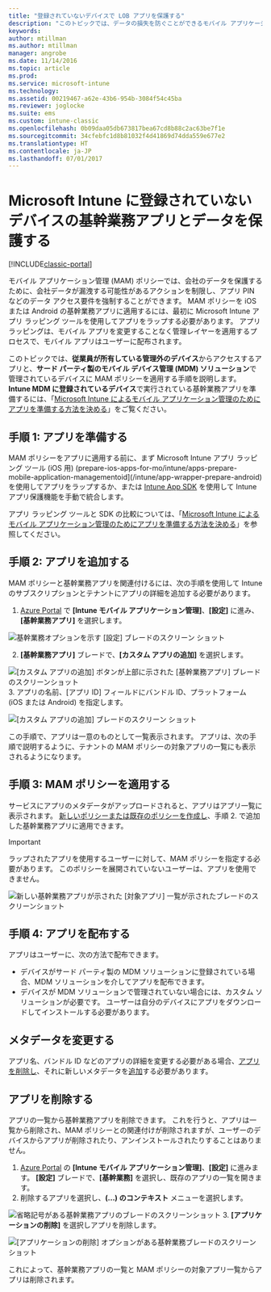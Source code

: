 ```yaml
---
title: "登録されていないデバイスで LOB アプリを保護する"
description: "このトピックでは、データの損失を防ぐことができるモバイル アプリケーション管理ポリシーを適用できるように、カスタム基幹業務アプリを準備する方法について説明します。"
keywords: 
author: mtillman
ms.author: mtillman
manager: angrobe
ms.date: 11/14/2016
ms.topic: article
ms.prod: 
ms.service: microsoft-intune
ms.technology: 
ms.assetid: 00219467-a62e-43b6-954b-3084f54c45ba
ms.reviewer: joglocke
ms.suite: ems
ms.custom: intune-classic
ms.openlocfilehash: 0b09daa05db673817bea67cd8b88c2ac63be7f1e
ms.sourcegitcommit: 34cfebfc1d8b81032f4d41869d74dda559e677e2
ms.translationtype: HT
ms.contentlocale: ja-JP
ms.lasthandoff: 07/01/2017
---
```

# <a name="protect-line-of-business-apps-and-data-on-devices-that-are-not-enrolled-in-microsoft-intune"></a>Microsoft Intune に登録されていないデバイスの基幹業務アプリとデータを保護する

[!INCLUDE[classic-portal](../includes/classic-portal.md)]

モバイル アプリケーション管理 (MAM) ポリシーでは、会社のデータを保護するために、会社データが漏洩する可能性があるアクションを制限し、アプリ PIN などのデータ アクセス要件を強制することができます。 MAM ポリシーを iOS または Android の基幹業務アプリに適用するには、最初に Microsoft Intune アプリ ラッピング ツールを使用してアプリをラップする必要があります。 アプリ ラッピングは、モバイル アプリを変更することなく管理レイヤーを適用するプロセスで、モバイル アプリはユーザーに配布されます。  

このトピックでは、**従業員が所有している管理外のデバイス**からアクセスするアプリと、**サード パーティ製のモバイル デバイス管理 (MDM) ソリューション**で管理されているデバイスに MAM ポリシーを適用する手順を説明します。  **Intune MDM に登録されているデバイス**で実行されている基幹業務アプリを準備するには、「[Microsoft Intune によるモバイル アプリケーション管理のためにアプリを準備する方法を決める](/intune/apps-prepare-mobile-application-management)」をご覧ください。


##  <a name="step-1-prepare-the-app"></a>手順 1: アプリを準備する

MAM ポリシーをアプリに適用する前に、まず Microsoft Intune アプリ ラッピング ツール (iOS 用) (prepare-ios-apps-for-mo/intune/apps-prepare-mobile-application-managementoid](/intune/app-wrapper-prepare-android) を使用してアプリをラップするか、または [Intune App SDK](/intune/app-sdk) を使用して Intune アプリ保護機能を手動で統合します。

アプリ ラッピング ツールと SDK の比較については、「[Microsoft Intune によるモバイル アプリケーション管理のためにアプリを準備する方法を決める](/intune/apps-prepare-mobile-application-management)」を参照してください。

## <a name="step-2-add-the-app"></a>手順 2: アプリを追加する

MAM ポリシーと基幹業務アプリを関連付けるには、次の手順を使用して Intune のサブスクリプションとテナントにアプリの詳細を追加する必要があります。

1. [Azure Portal](https://portal.azure.com/) で **[Intune モバイル アプリケーション管理]**、**[設定]** に進み、**[基幹業務アプリ]** を選択します。

  ![基幹業務オプションを示す [設定] ブレードのスクリーン ショット](../media/mam-azure-portal-lob-on-settings.png)

2. **[基幹業務アプリ]** ブレードで、**[カスタム アプリの追加]** を選択します。

  ![[カスタム アプリの追加] ボタンが上部に示された [基幹業務アプリ] ブレードのスクリーンショット](../media/mam-azure-portal-add-lob-app-action.png)
3.  アプリの名前、[アプリ ID] フィールドにバンドル ID、プラットフォーム (iOS または Android) を指定します。

  ![[カスタム アプリの追加] ブレードのスクリーン ショット](../media/mam-azure-portal-add-app-details.png)

  この手順で、アプリは一意のものとして一覧表示されます。 アプリは、次の手順で説明するように、テナントの MAM ポリシーの対象アプリの一覧にも表示されるようになります。

## <a name="step-3-apply-mam-policies"></a>手順 3: MAM ポリシーを適用する
サービスにアプリのメタデータがアップロードされると、アプリはアプリ一覧に表示されます。 [新しいポリシーまたは既存のポリシーを作成し](create-and-deploy-mobile-app-management-policies-with-microsoft-intune.md)、手順 2. で追加した基幹業務アプリに適用できます。

>[!IMPORTANT]
>ラップされたアプリを使用するユーザーに対して、MAM ポリシーを指定する必要があります。  このポリシーを展開されていないユーザーは、アプリを使用できません。


  ![新しい基幹業務アプリが示された [対象アプリ] 一覧が示されたブレードのスクリーンショット](../media/mam-azure-portal-lob-on-targeted-app-list.png)
## <a name="step-4-distribute-the-app"></a>手順 4: アプリを配布する
アプリはユーザーに、次の方法で配布できます。
* デバイスがサード パーティ製の MDM ソリューションに登録されている場合、MDM ソリューションを介してアプリを配布できます。
* デバイスが MDM ソリューションで管理されていない場合には、カスタム ソリューションが必要です。 ユーザーは自分のデバイスにアプリをダウンロードしてインストールする必要があります。

## <a name="change-the-metadata"></a>メタデータを変更する
アプリ名、バンドル ID などのアプリの詳細を変更する必要がある場合、[アプリを削除し](#remove-apps)、それに新しいメタデータを[追加](#step-2-add-the-app)する必要があります。

##  <a name="remove-apps"></a>アプリを削除する
アプリの一覧から基幹業務アプリを削除できます。 これを行うと、アプリは一覧から削除され、MAM ポリシーとの関連付けが削除されますが、ユーザーのデバイスからアプリが削除されたり、アンインストールされたりすることはありません。  

1.  [Azure Portal](https://portal.azure.com/) の **[Intune モバイル アプリケーション管理]**、**[設定]** に進みます。 **[設定]** ブレードで、**[基幹業務]** を選択し、既存のアプリの一覧を開きます。  
2.  削除するアプリを選択し、**(...) のコンテキスト** メニューを選択します。

  ![省略記号がある基幹業務アプリのブレードのスクリーンショット](../media/mam-azure-portal-lob-context-menu.png)
3.  **[アプリケーションの削除]** を選択しアプリを削除します。

  ![[アプリケーションの削除] オプションがある基幹業務ブレードのスクリーンショット](../media/mam-azure-portal-delete-app.png)

  これによって、基幹業務アプリの一覧と MAM ポリシーの対象アプリ一覧からアプリは削除されます。
